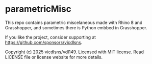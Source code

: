# parametricMisc
 
This repo contains parametric miscelaneous made with Rhino 8 and Grasshopper, and sometimes there is Python embbed in Grasshopper.

If you like the project, consider supporting at https://github.com/sponsors/vicdlsns.

Copyright (c) 2025 vicdlsns/vdl149. 
Licensed with MIT license. Read LICENSE file or license website for more details.

